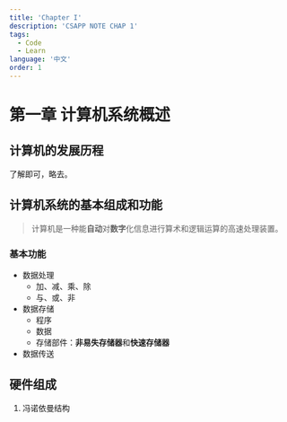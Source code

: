 ```yaml
---
title: 'Chapter I'
description: 'CSAPP NOTE CHAP 1'
tags:
  - Code
  - Learn
language: '中文'
order: 1
---
```


# 第一章 计算机系统概述

## 计算机的发展历程

了解即可，略去。

## 计算机系统的基本组成和功能

> 计算机是一种能**自动**对**数字**化信息进行算术和逻辑运算的高速处理装置。

### 基本功能

- 数据处理
	- 加、减、乘、除
	- 与、或、非
- 数据存储
	- 程序
	- 数据
	- 存储部件：**非易失存储器**和**快速存储器**
- 数据传送

## 硬件组成

1. 冯诺依曼结构